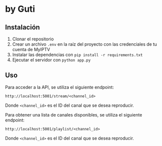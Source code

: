 # by Guti

## Instalación

1. Clonar el repositorio
2. Crear un archivo `.env` en la raíz del proyecto con las credenciales de tu cuenta de MyIPTV
3. Instalar las dependencias con `pip install -r requirements.txt`
4. Ejecutar el servidor con `python app.py`

## Uso

Para acceder a la API, se utiliza el siguiente endpoint:

`http://localhost:5001/stream/<channel_id>`

Donde `<channel_id>` es el ID del canal que se desea reproducir.

Para obtener una lista de canales disponibles, se utiliza el siguiente endpoint:

`http://localhost:5001/playlist/<channel_id>`

Donde `<channel_id>` es el ID del canal que se desea reproducir.
